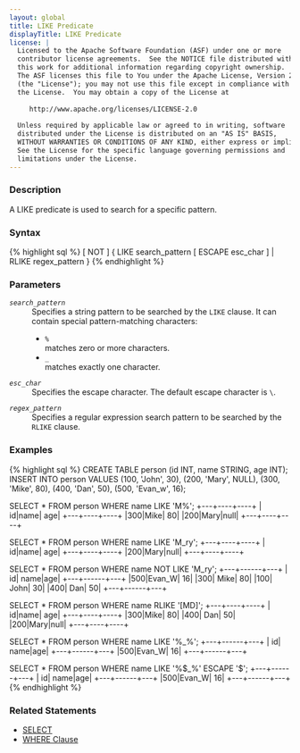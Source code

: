 ```yaml
---
layout: global
title: LIKE Predicate
displayTitle: LIKE Predicate
license: |
  Licensed to the Apache Software Foundation (ASF) under one or more
  contributor license agreements.  See the NOTICE file distributed with
  this work for additional information regarding copyright ownership.
  The ASF licenses this file to You under the Apache License, Version 2.0
  (the "License"); you may not use this file except in compliance with
  the License.  You may obtain a copy of the License at
 
     http://www.apache.org/licenses/LICENSE-2.0
 
  Unless required by applicable law or agreed to in writing, software
  distributed under the License is distributed on an "AS IS" BASIS,
  WITHOUT WARRANTIES OR CONDITIONS OF ANY KIND, either express or implied.
  See the License for the specific language governing permissions and
  limitations under the License.
---
```


### Description

A LIKE predicate is used to search for a specific pattern.

### Syntax

{% highlight sql %}
[ NOT ] { LIKE search_pattern [ ESCAPE esc_char ] | RLIKE regex_pattern }
{% endhighlight %}

### Parameters

<dl>
  <dt><code><em>search_pattern</em></code></dt>
  <dd>
    Specifies a string pattern to be searched by the <code>LIKE</code> clause. It can contain special pattern-matching characters:
    <ul>
      <li><code>%</code></li> matches zero or more characters.
      <li><code>_</code></li> matches exactly one character.
    </ul>
  </dd>
</dl>
<dl>
  <dt><code><em>esc_char</em></code></dt>
  <dd>
    Specifies the escape character. The default escape character is <code>\</code>.
  </dd>
</dl>
<dl>
  <dt><code><em>regex_pattern</em></code></dt>
  <dd>
    Specifies a regular expression search pattern to be searched by the <code>RLIKE</code> clause.
  </dd>
</dl>

### Examples

{% highlight sql %}
CREATE TABLE person (id INT, name STRING, age INT);
INSERT INTO person VALUES
    (100, 'John', 30),
    (200, 'Mary', NULL),
    (300, 'Mike', 80),
    (400, 'Dan',  50),
    (500, 'Evan_w', 16);

SELECT * FROM person WHERE name LIKE 'M%';
+---+----+----+
| id|name| age|
+---+----+----+
|300|Mike|  80|
|200|Mary|null|
+---+----+----+

SELECT * FROM person WHERE name LIKE 'M_ry';
+---+----+----+
| id|name| age|
+---+----+----+
|200|Mary|null|
+---+----+----+

SELECT * FROM person WHERE name NOT LIKE 'M_ry';
+---+------+---+
| id|  name|age|
+---+------+---+
|500|Evan_W| 16|
|300|  Mike| 80|
|100|  John| 30|
|400|   Dan| 50|
+---+------+---+

SELECT * FROM person WHERE name RLIKE '[MD]';
+---+----+----+
| id|name| age|
+---+----+----+
|300|Mike|  80|
|400| Dan|  50|
|200|Mary|null|
+---+----+----+

SELECT * FROM person WHERE name LIKE '%\_%';
+---+------+---+
| id|  name|age|
+---+------+---+
|500|Evan_W| 16|
+---+------+---+

SELECT * FROM person WHERE name LIKE '%$_%' ESCAPE '$';
+---+------+---+
| id|  name|age|
+---+------+---+
|500|Evan_W| 16|
+---+------+---+
{% endhighlight %}

### Related Statements

 * [SELECT](sql-ref-syntax-qry-select.html)
 * [WHERE Clause](sql-ref-syntax-qry-select-where.html)
